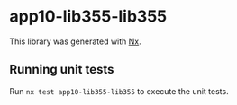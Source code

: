 # app10-lib355-lib355

This library was generated with [Nx](https://nx.dev).

## Running unit tests

Run `nx test app10-lib355-lib355` to execute the unit tests.
